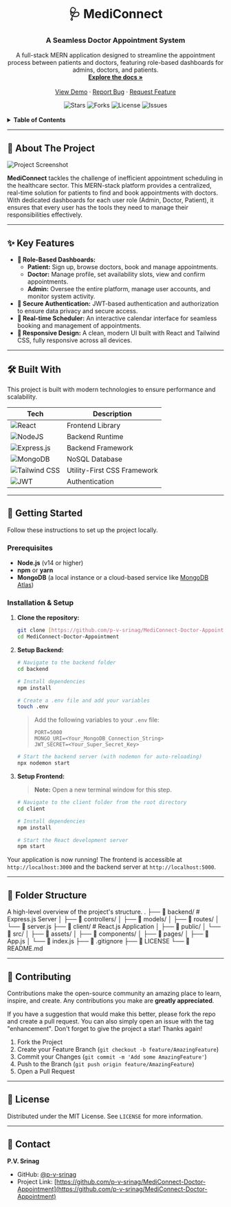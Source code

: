 <div align="center">
  
  <h1 align="center">🩺 MediConnect</h1>
  <h3 align="center">A Seamless Doctor Appointment System</h3>

  <p align="center">
    A full-stack MERN application designed to streamline the appointment process between patients and doctors, featuring role-based dashboards for admins, doctors, and patients.
    <br />
    <a href="https://github.com/p-v-srinag/MediConnect-Doctor-Appointment"><strong>Explore the docs »</strong></a>
    <br />
    <br />
    <a href="#">View Demo</a>
    ·
    <a href="https://github.com/p-v-srinag/MediConnect-Doctor-Appointment/issues">Report Bug</a>
    ·
    <a href="https://github.com/p-v-srinag/MediConnect-Doctor-Appointment/issues">Request Feature</a>
  </p>
</div>

<div align="center">
  <img src="https://img.shields.io/github/stars/p-v-srinag/MediConnect-Doctor-Appointment?style=for-the-badge" alt="Stars">
  <img src="https://img.shields.io/github/forks/p-v-srinag/MediConnect-Doctor-Appointment?style=for-the-badge" alt="Forks">
  <img src="https://img.shields.io/github/license/p-v-srinag/MediConnect-Doctor-Appointment?style=for-the-badge" alt="License">
  <img src="https://img.shields.io/github/issues/p-v-srinag/MediConnect-Doctor-Appointment?style=for-the-badge" alt="Issues">
</div>

<br/>

<details>
  <summary><strong>Table of Contents</strong></summary>
  <ol>
    <li><a href="#-about-the-project">About The Project</a></li>
    <li><a href="#-key-features">Key Features</a></li>
    <li><a href="#-built-with">Built With</a></li>
    <li><a href="#-getting-started">Getting Started</a></li>
    <li><a href="#-folder-structure">Folder Structure</a></li>
    <li><a href="#-contributing">Contributing</a></li>
    <li><a href="#-license">License</a></li>
    <li><a href="#-contact">Contact</a></li>
  </ol>
</details>

---

## 🌟 About The Project

![Project Screenshot](https://via.placeholder.com/800x400.png?text=MediConnect+Application+Screenshot)

**MediConnect** tackles the challenge of inefficient appointment scheduling in the healthcare sector. This MERN-stack platform provides a centralized, real-time solution for patients to find and book appointments with doctors. With dedicated dashboards for each user role (Admin, Doctor, Patient), it ensures that every user has the tools they need to manage their responsibilities effectively.

---

## ✨ Key Features

-   **👤 Role-Based Dashboards:**
    -   **Patient:** Sign up, browse doctors, book and manage appointments.
    -   **Doctor:** Manage profile, set availability slots, view and confirm appointments.
    -   **Admin:** Oversee the entire platform, manage user accounts, and monitor system activity.
-   **🔐 Secure Authentication:** JWT-based authentication and authorization to ensure data privacy and secure access.
-   **📅 Real-time Scheduler:** An interactive calendar interface for seamless booking and management of appointments.
-   **📱 Responsive Design:** A clean, modern UI built with React and Tailwind CSS, fully responsive across all devices.

---

## 🛠️ Built With

This project is built with modern technologies to ensure performance and scalability.

| Tech                                                                                                   | Description             |
| ------------------------------------------------------------------------------------------------------ | ----------------------- |
| ![React](https://img.shields.io/badge/React-20232A?style=for-the-badge&logo=react&logoColor=61DAFB)        | Frontend Library        |
| ![NodeJS](https://img.shields.io/badge/Node.js-339933?style=for-the-badge&logo=nodedotjs&logoColor=white)   | Backend Runtime         |
| ![Express.js](https://img.shields.io/badge/Express.js-000000?style=for-the-badge&logo=express&logoColor=white)| Backend Framework       |
| ![MongoDB](https://img.shields.io/badge/MongoDB-47A248?style=for-the-badge&logo=mongodb&logoColor=white)   | NoSQL Database          |
| ![Tailwind CSS](https://img.shields.io/badge/Tailwind_CSS-38B2AC?style=for-the-badge&logo=tailwind-css&logoColor=white) | Utility-First CSS Framework |
| ![JWT](https://img.shields.io/badge/JSON_Web_Tokens-000000?style=for-the-badge&logo=jsonwebtokens&logoColor=white) | Authentication          |

---

## 🚀 Getting Started

Follow these instructions to set up the project locally.

### Prerequisites

-   **Node.js** (v14 or higher)
-   **npm** or **yarn**
-   **MongoDB** (a local instance or a cloud-based service like [MongoDB Atlas](https://www.mongodb.com/cloud/atlas))

### Installation & Setup

1.  **Clone the repository:**
    ```sh
    git clone [https://github.com/p-v-srinag/MediConnect-Doctor-Appointment.git]
    cd MediConnect-Doctor-Appointment
    ```

2.  **Setup Backend:**
    ```sh
    # Navigate to the backend folder
    cd backend

    # Install dependencies
    npm install

    # Create a .env file and add your variables
    touch .env
    ```
    > Add the following variables to your `.env` file:
    > ```env
    > PORT=5000
    > MONGO_URI=<Your_MongoDB_Connection_String>
    > JWT_SECRET=<Your_Super_Secret_Key>
    > ```

    ```sh
    # Start the backend server (with nodemon for auto-reloading)
    npx nodemon start
    ```

3.  **Setup Frontend:**
    > **Note:** Open a new terminal window for this step.
    ```sh
    # Navigate to the client folder from the root directory
    cd client

    # Install dependencies
    npm install

    # Start the React development server
    npm start
    ```

Your application is now running! The frontend is accessible at `http://localhost:3000` and the backend server at `http://localhost:5000`.

---

## 📁 Folder Structure

A high-level overview of the project's structure.
.
├── 📂 backend/         # Express.js Server
│   ├── 📂 controllers/
│   ├── 📂 models/
│   ├── 📂 routes/
│   └── 📄 server.js
├── 📂 client/          # React.js Application
│   ├── 📂 public/
│   └── 📂 src/
│       ├── 📂 assets/
│       ├── 📂 components/
│       ├── 📂 pages/
│       ├── 📄 App.js
│       └── 📄 index.js
├── 📄 .gitignore
├── 📄 LICENSE
└── 📄 README.md


---

## 🤝 Contributing

Contributions make the open-source community an amazing place to learn, inspire, and create. Any contributions you make are **greatly appreciated**.

If you have a suggestion that would make this better, please fork the repo and create a pull request. You can also simply open an issue with the tag "enhancement". Don't forget to give the project a star! Thanks again!

1.  Fork the Project
2.  Create your Feature Branch (`git checkout -b feature/AmazingFeature`)
3.  Commit your Changes (`git commit -m 'Add some AmazingFeature'`)
4.  Push to the Branch (`git push origin feature/AmazingFeature`)
5.  Open a Pull Request

---

## 📄 License

Distributed under the MIT License. See `LICENSE` for more information.

---

## 📧 Contact

**P.V. Srinag**

-   GitHub: [@p-v-srinag](https://github.com/p-v-srinag)
-   Project Link: [https://github.com/p-v-srinag/MediConnect-Doctor-Appointment](https://github.com/p-v-srinag/MediConnect-Doctor-Appointment)
